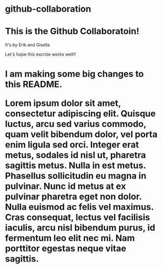 
# github-collaboration

<h1>This is the Github Collaboratoin!</h1>

It's by Erik and Gisella

Let's hope this excrize works well!!


<h1>I am making some big changes to this README. 

<p>Lorem ipsum dolor sit amet, consectetur adipiscing elit. Quisque luctus, arcu sed varius commodo, quam velit bibendum dolor, vel porta enim ligula sed orci. Integer erat metus, sodales id nisl ut, pharetra sagittis metus. Nulla in est metus. Phasellus sollicitudin eu magna in pulvinar. Nunc id metus at ex pulvinar pharetra eget non dolor. Nulla euismod ac felis vel maximus. Cras consequat, lectus vel facilisis iaculis, arcu nisl bibendum purus, id fermentum leo elit nec mi. Nam porttitor egestas neque vitae sagittis.</p>

